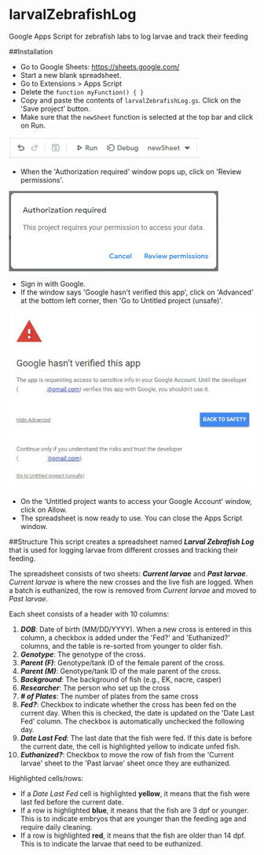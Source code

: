 # larvalZebrafishLog
 Google Apps Script for zebrafish labs to log larvae and track their feeding

##Installation
- Go to Google Sheets: https://sheets.google.com/
- Start a new blank spreadsheet.
- Go to Extensions > Apps Script
- Delete the `function myFunction() { }`
- Copy and paste the contents of `larvalZebrafishLog.gs`. Click on the 'Save project' 
button.
- Make sure that the `newSheet` function is selected at the top bar and click on Run.

![Run newSheet](https://github.com/minel-arinel/larvalZebrafishLog/blob/main/run_newSheet.PNG)

- When the 'Authorization required' window pops up, click on 'Review permissions'.

!['Authorization required' window](https://github.com/minel-arinel/larvalZebrafishLog/blob/main/authorizationRequiredWindow.PNG)

- Sign in with Google.
- If the window says 'Google hasn't verified this app', click on 'Advanced' at the bottom left
corner, then 'Go to Untitled project (unsafe)'.

!['Google hasn't verified this app' window](https://github.com/minel-arinel/larvalZebrafishLog/blob/main/googleSecurityWindow.PNG)

- On the 'Untitled project wants to access your Google Account' window, click on Allow.
- The spreadsheet is now ready to use. You can close the Apps Script window.

##Structure
This script creates a spreadsheet named **_Larval Zebrafish Log_** that is used for logging
larvae from different crosses and tracking their feeding.

The spreadsheet consists of two sheets: **_Current larvae_** and **_Past larvae_**.
_Current larvae_ is where the new crosses and the live fish are logged. When a batch is
euthanized, the row is removed from _Current larvae_ and moved to _Past larvae_.

Each sheet consists of a header with 10 columns:
1. **_DOB_**: Date of birth (MM/DD/YYYY). When a new cross is entered in this column, a checkbox
is added under the 'Fed?' and 'Euthanized?' columns, and the table is re-sorted
from younger to older fish.
2. **_Genotype_**: The genotype of the cross.
3. **_Parent (F)_**: Genotype/tank ID of the female parent of the cross.
4. **_Parent (M)_**: Genotype/tank ID of the male parent of the cross.
5. **_Background_**: The background of fish (e.g., EK, nacre, casper)
6. **_Researcher_**: The person who set up the cross
7. **_\# of Plates_**: The number of plates from the same cross
8. **_Fed?_**: Checkbox to indicate whether the cross has been fed on the current day. 
When this is checked, the date is updated on the 'Date Last Fed' column. The checkbox is 
automatically unchecked the following day.
9. **_Date Last Fed_**: The last date that the fish were fed. If this date is before the current
date, the cell is highlighted yellow to indicate unfed fish.
10. **_Euthanized?_**: Checkbox to move the row of fish from the 'Current larvae' sheet to the
'Past larvae' sheet once they are euthanized.

Highlighted cells/rows:

- If a _Date Last Fed_ cell is highlighted **yellow**, it means that the fish were last fed
before the current date.
- If a row is highlighted **blue**, it means that the fish are 3 dpf or younger. This is to
indicate embryos that are younger than the feeding age and require daily cleaning.
- If a row is highlighted **red**, it means that the fish are older than 14 dpf. This is
to indicate the larvae that need to be euthanized.